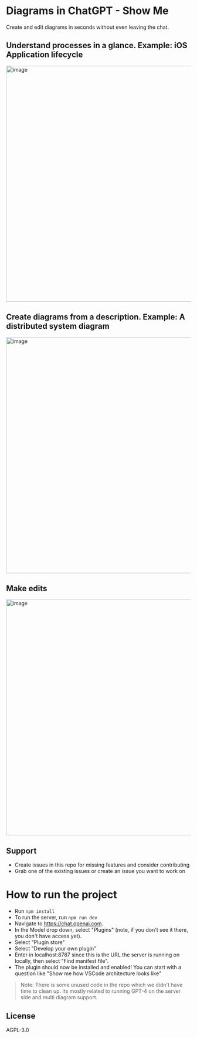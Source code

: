 # Diagrams in ChatGPT - Show Me
Create and edit diagrams in seconds without even leaving the chat.

## Understand processes in a glance. Example: iOS Application lifecycle
<img width="643" alt="image" src="https://user-images.githubusercontent.com/12608159/235550530-e5021790-76a9-4e9a-b352-60c723cdb32b.png">

## Create diagrams from a description. Example: A distributed system diagram
<img width="643" alt="image" src="https://user-images.githubusercontent.com/12608159/235550652-53e0784d-ea61-461e-a8b4-2ff060948220.png">

## Make edits
<img width="643" alt="image" src="https://user-images.githubusercontent.com/12608159/235551055-6cba6236-8bce-4c0e-bf74-ea58f7a11019.png">

## Support
- Create issues in this repo for missing features and consider contributing
- Grab one of the existing issues or create an issue you want to work on

# How to run the project
- Run `npm install`
- To run the server, run `npm run dev`
- Navigate to https://chat.openai.com.
- In the Model drop down, select "Plugins" (note, if you don't see it there, you don't have access yet).
- Select "Plugin store"
- Select "Develop your own plugin"
- Enter in localhost:8787 since this is the URL the server is running on locally, then select "Find manifest file".
- The plugin should now be installed and enabled! You can start with a question like "Show me how VSCode architecture looks like"

> Note: There is some unused code in the repo which we didn't have time to clean up. Its mostly related to running GPT-4 on the server side and multi diagram support.

## License
AGPL-3.0
